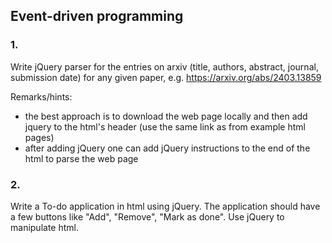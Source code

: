 ## Event-driven programming

### 1. 
Write jQuery parser for the entries on arxiv (title, authors, abstract, journal, submission date) for any given paper, e.g. https://arxiv.org/abs/2403.13859

Remarks/hints:

* the best approach is to download the web page locally and then add jquery to the html's header (use the same link as from example html pages)
* after adding jQuery one can add jQuery instructions to the end of the html to parse the web page 

### 2. 
Write a To-do application in html using jQuery. The application should have a few buttons like "Add", "Remove", "Mark as done". Use jQuery to manipulate html.

